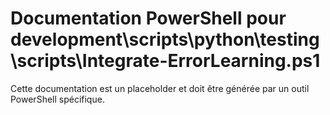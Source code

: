 # Documentation PowerShell pour development\scripts\python\testing\scripts\Integrate-ErrorLearning.ps1

Cette documentation est un placeholder et doit être générée par un outil PowerShell spécifique.
